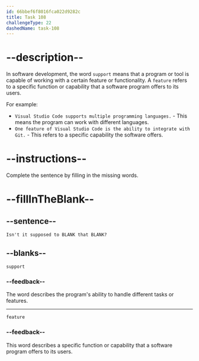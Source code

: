 ```yaml
---
id: 66bbef6f8016fca022d9282c
title: Task 108
challengeType: 22
dashedName: task-108
---
```


<!-- Audio Reference:
Tom: Isn't it supposed to support that feature? -->

# --description--

In software development, the word `support` means that a program or tool is capable of working with a certain feature or functionality. A `feature` refers to a specific function or capability that a software program offers to its users.

For example:

- `Visual Studio Code supports multiple programming languages.` - This means the program can work with different languages.
- `One feature of Visual Studio Code is the ability to integrate with Git.` - This refers to a specific capability the software offers.

# --instructions--

Complete the sentence by filling in the missing words.

# --fillInTheBlank--

## --sentence--

`Isn't it supposed to BLANK that BLANK?`


## --blanks--

`support`

### --feedback--

The word describes the program's ability to handle different tasks or features.

---

`feature`

### --feedback--

This word describes a specific function or capability that a software program offers to its users.
